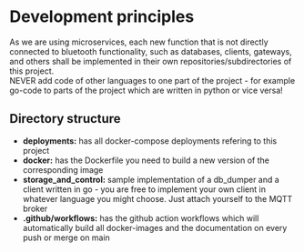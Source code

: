 # Development principles
As we are using microservices, each new function that is not directly connected to bluetooth functionality, such as databases, clients, gateways, and others shall be implemented in their own repositories/subdirectories of this project.  
NEVER add code of other languages to one part of the project - for example go-code to parts of the project which are written in python or vice versa!

## Directory structure

* **deployments:** has all docker-compose deployments refering to this project
* **docker:** has the Dockerfile you need to build a new version of the corresponding image
* **storage_and_control:** sample implementation of a db_dumper and a client written in go - you are free to implement your own client in whatever language you might choose. Just attach yourself to the MQTT broker
* **.github/workflows:** has the github action workflows which will automatically build all docker-images and the documentation on every push or merge on main